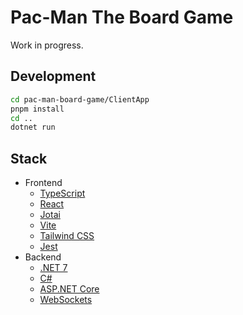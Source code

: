 # Pac-Man The Board Game

Work in progress.

## Development

```bash
cd pac-man-board-game/ClientApp
pnpm install
cd ..
dotnet run
```

## Stack

- Frontend
  - [TypeScript](https://www.typescriptlang.org/)
  - [React](https://reactjs.org/)
  - [Jotai](https://jotai.org/)
  - [Vite](https://vitejs.dev/)
  - [Tailwind CSS](https://tailwindcss.com/)
  - [Jest](https://jestjs.io/)
- Backend
  - [.NET 7](https://dotnet.microsoft.com/)
  - [C#](https://docs.microsoft.com/en-us/dotnet/csharp/)
  - [ASP.NET Core](https://docs.microsoft.com/en-us/aspnet/core/?view=aspnetcore-7.0)
  - [WebSockets](https://developer.mozilla.org/en-US/docs/Web/API/WebSockets_API)
